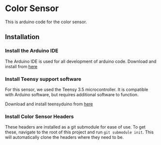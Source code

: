 # Color Sensor

This is arduino code for the color sensor.

## Installation

### Install the Arduino IDE

The Arduino IDE is used for all development of arduino code.  Download and install from [here](https://www.arduino.cc/en/software)

### Install Teensy support software

For this sensor, we used the Teensy 3.5 microcontroller.  It is compatible with Arduino software, but requires additional software to function.

Download and install teensyduino from [here](https://www.pjrc.com/teensy/td_download.html)

### Install Color Sensor Headers

These headers are installed as a git submodule for ease of use.  To get these, navigate to the root of this project and run `git submodule init`.  This will automatically clone the headers where they need to be.